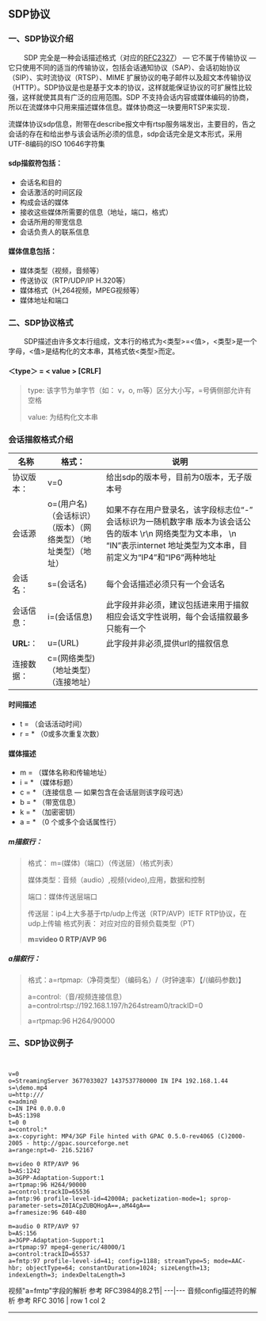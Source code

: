 

## SDP协议





###  一、SDP协议介绍
&nbsp;&nbsp;&nbsp;&nbsp;&nbsp;&nbsp;&nbsp;&nbsp;SDP 完全是一种会话描述格式（对应的[RFC2327](https://www.rfc-editor.org/rfc/rfc2327.txt)） ― 它不属于传输协议 ― 它只使用不同的适当的传输协议，包括会话通知协议（SAP）、会话初始协议（SIP）、实时流协议（RTSP）、MIME 扩展协议的电子邮件以及超文本传输协议（HTTP）。SDP协议是也是基于文本的协议，这样就能保证协议的可扩展性比较强，这样就使其具有广泛的应用范围。SDP 不支持会话内容或媒体编码的协商，所以在流媒体中只用来描述媒体信息。媒体协商这一块要用RTSP来实现．

流媒体协议sdp信息，附带在describe报文中有rtsp服务端发出，主要目的，告之会话的存在和给出参与该会话所必须的信息，sdp会话完全是文本形式，采用UTF-8编码的ISO 10646字符集

#### sdp描叙符包括：

- 会话名和目的
- 会话激活的时间区段
- 构成会话的媒体
- 接收这些媒体所需要的信息（地址，端口，格式）
- 会话所用的带宽信息
- 会话负责人的联系信息


#### 媒体信息包括：
- 媒体类型（视频，音频等）
- 传送协议（RTP/UDP/IP H.320等）
- 媒体格式（H,264视频，MPEG视频等）
- 媒体地址和端口

###  二、SDP协议格式
&nbsp;&nbsp;&nbsp;&nbsp;&nbsp;&nbsp;&nbsp;&nbsp;SDP描述由许多文本行组成，文本行的格式为<类型>=<值>，<类型>是一个字母，<值>是结构化的文本串，其格式依<类型>而定。

####   ＜type＞ = < value >  [CRLF]  
  
>type:	该字节为单字节（如： v，o, m等）区分大小写，=号俩侧部允许有空格	 
>
> value:	为结构化文本串


### 会话描叙格式介绍
 
 

名称 |  格式： | 说明
---|---|---
协议版本： | 	v=0  | 给出sdp的版本号，目前为0版本，无子版本号
会话源     | 	o=(用户名)（会话标识）（版本）（网络类型）（地址类型）（地址）|如果不存在用户登录名，该字段标志位“-”	会话标识为一随机数字串	 	版本为该会话公告的版本 	 \r\n  网络类型为文本串，  \n  “IN”表示internet	  地址类型为文本串，目前定义为“IP4”和“IP6”两种地址
会话名： | s=(会话名)   | 每个会话描述必须只有一个会话名
会话信息： | 	i=(会话信息)  | 此字段并非必须，建议包括进来用于描叙相应会话文字性说明，每个会话描叙最多只能有一个
**URL:**： | 	u=(URL) | 此字段并非必须,提供url的描叙信息
连接数据： | 		c=(网络类型)（地址类型）（连接地址）


#### 时间描述

- t = （会话活动时间）
- r = * （0或多次重复次数）

#### 媒体描述

- m = （媒体名称和传输地址）
- i = * （媒体标题）
- c = * （连接信息 — 如果包含在会话层则该字段可选）
- b = * （带宽信息）
- k = * （加密密钥）
- a = * （0 个或多个会话属性行）



##### m描叙行：

 
> 格式：	m=(媒体)（端口）（传送层）（格式列表）
>
>	媒体类型：音频（audio）,视频(video),应用，数据和控制
>
> 	端口：媒体传送层端口
>
>	传送层：ip4上大多基于rtp/udp上传送（RTP/AVP）IETF RTP协议，在udp上传输
>   格式列表： 对应对应的音频负载类型（PT）
>
>   **m=video 0 RTP/AVP 96**



##### a描叙行：


> 格式：a=rtpmap:（净荷类型）（编码名）/（时钟速率）【/(编码参数)】
>  
>   a=control:（音/视频连接信息）	 
 	a=control:rtsp://192.168.1.197/h264stream0/trackID=0
>
>  a=rtpmap:96 H264/90000
 	
 	
###  	三、SDP协议例子
 	
```


v=0
o=StreamingServer 3677033027 1437537780000 IN IP4 192.168.1.44
s=\demo.mp4
u=http:///
e=admin@
c=IN IP4 0.0.0.0
b=AS:1398
t=0 0
a=control:*
a=x-copyright: MP4/3GP File hinted with GPAC 0.5.0-rev4065 (C)2000-2005 - http://gpac.sourceforge.net
a=range:npt=0- 216.52167

m=video 0 RTP/AVP 96
b=AS:1242
a=3GPP-Adaptation-Support:1
a=rtpmap:96 H264/90000
a=control:trackID=65536
a=fmtp:96 profile-level-id=42000A; packetization-mode=1; sprop-parameter-sets=Z0IACpZUBQHogA==,aM44gA==
a=framesize:96 640-480

m=audio 0 RTP/AVP 97
b=AS:156
a=3GPP-Adaptation-Support:1
a=rtpmap:97 mpeg4-generic/48000/1
a=control:trackID=65537
a=fmtp:97 profile-level-id=41; config=1188; streamType=5; mode=AAC-hbr; objectType=64; constantDuration=1024; sizeLength=13; indexLength=3; indexDeltaLength=3

```


视频"a=fmtp"字段的解析 参考 RFC3984的8.2节| 
---|---
音频config描述符的解析 参考 RFC 3016 | row 1 col 2



---

 

